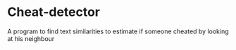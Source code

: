 # Cheat-detector
A program to find text similarities to estimate if someone cheated by looking at his neighbour
